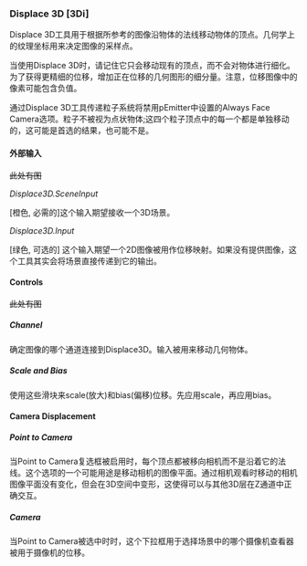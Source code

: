 ### Displace 3D [3Di]

Displace 3D工具用于根据所参考的图像沿物体的法线移动物体的顶点。几何学上的纹理坐标用来决定图像的采样点。

当使用Displace 3D时，请记住它只会移动现有的顶点，而不会对物体进行细化。为了获得更精细的位移，增加正在位移的几何图形的细分量。注意，位移图像中的像素可能包含负值。

通过Displace 3D工具传递粒子系统将禁用pEmitter中设置的Always Face Camera选项。粒子不被视为点状物体;这四个粒子顶点中的每一个都是单独移动的，这可能是首选的结果，也可能不是。

#### 外部输入

~~此处有图~~

*Displace3D.SceneInput*

[橙色, 必需的]这个输入期望接收一个3D场景。

*Displace3D.Input*

[绿色, 可选的] 这个输入期望一个2D图像被用作位移映射。如果没有提供图像，这个工具其实会将场景直接传递到它的输出。

#### Controls

~~此处有图~~

##### Channel 

确定图像的哪个通道连接到Displace3D。输入被用来移动几何物体。

##### Scale and Bias

使用这些滑块来scale(放大)和bias(偏移)位移。先应用scale，再应用bias。

#### Camera Displacement

##### Point to Camera 

当Point to Camera复选框被启用时，每个顶点都被移向相机而不是沿着它的法线。这个选项的一个可能用途是移动相机的图像平面。通过相机观看时移动的相机图像平面没有变化，但会在3D空间中变形，这使得可以与其他3D层在Z通道中正确交互。

##### Camera

当Point to Camera被选中时时，这个下拉框用于选择场景中的哪个摄像机查看器被用于摄像机的位移。

